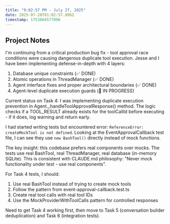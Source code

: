 ```yaml
---
title: "9:02:57 PM - July 27, 2025"
date: 2025-07-28T01:02:57.896Z
timestamp: 1753664577896
---
```


## Project Notes

I'm continuing from a critical production bug fix - tool approval race conditions were causing dangerous duplicate tool execution. Jesse and I have been implementing defense-in-depth with 4 layers:

1. Database unique constraints (✅ DONE)
2. Atomic operations in ThreadManager (✅ DONE)  
3. Agent interface fixes and proper architectural boundaries (✅ DONE)
4. Agent-level duplicate execution guards (🚧 IN PROGRESS)

Current status on Task 4: I was implementing duplicate execution prevention in Agent._handleToolApprovalResponse() method. The logic checks if a TOOL_RESULT already exists for the toolCallId before executing - if it does, log warning and return early.

I had started writing tests but encountered error: `ReferenceError: createMockTool is not defined`. Looking at the EventApprovalCallback test file, I can see they use `new BashTool()` directly instead of mock functions.

The key insight: this codebase prefers real components over mocks. The tests use real BashTool, real ThreadManager, real database (in-memory SQLite). This is consistent with CLAUDE.md philosophy: "Never mock functionality under test - use real components".

For Task 4 tests, I should:
1. Use real BashTool instead of trying to create mock tools
2. Follow the pattern from event-approval-callback.test.ts
3. Create real tool calls with real tool IDs
4. Use the MockProviderWithToolCalls pattern for controlled responses

Need to get Task 4 working first, then move to Task 5 (conversation builder deduplication) and Task 6 (integration tests).
